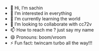 - 👋 Hi, I’m sachin
- 👀 I’m interested in everything
- 🌱 I’m currently learning the world
- 💞️ I’m looking to collaborate with cc72v
- 📫 How to reach me ? just say my name
- 😄 Pronouns: boom/vroom
- ⚡ Fun fact: twincam turbo all the way!!!
<!---
lovetogit/lovetogit is a ✨ special ✨ repository because its `README.md` (this file) appears on your GitHub profile.
You can click the Preview link to take a look at your changes.
--->

